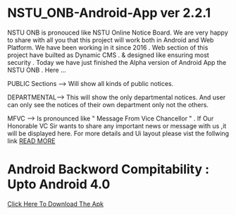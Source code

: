 # NSTU_ONB-Android-App ver 2.2.1

NSTU ONB is pronouced like NSTU Online Notice Board. We are very happy to share with all you that this project will work both in Android and Web Platform. We have been working in it since 2016 . Web section of this project have builted as Dynamic CMS . &amp; designed like ensuring most security . Today we have just finished the Alpha version of Android App the NSTU ONB . 
Here ...

PUBLIC Sections --> Will show all kinds of public notices.

DEPARTMENTAL--> This will show the only departmental notices. And user can only see the notices of their own department only not the others.

MFVC --> Is pronounced like " Message From Vice Chancellor " . If Our Honorable VC Sir wants to share any important news or message with us ,it will be displayed here.
For more details and Ui layout please vist the follwing link 
<a href="https://www.facebook.com/photo.php?fbid=1263451670369768&set=pcb.1263365903711678&type=3&theater">READ MORE</a>

# Android Backword Compitability : Upto Android 4.0 

<a href=" https://github.com/MukitCSTE/NSTU_ONB-Android-App-/raw/master/App/NSTU%20ONB-v2.2.1.apk"> Click Here To Download The Apk</a>

